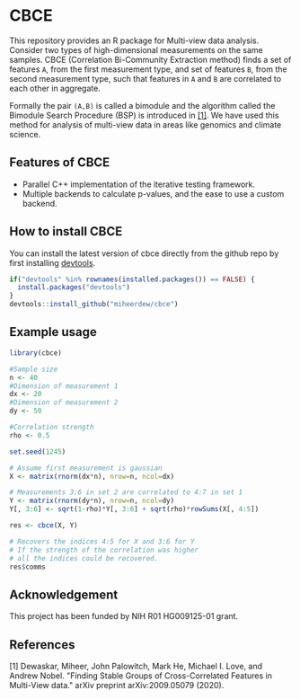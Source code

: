 # CBCE

This repository provides an R package for Multi-view data analysis. Consider two types of high-dimensional measurements on the same samples. CBCE (Correlation Bi-Community Extraction method) finds a set of features `A`, from the first measurement type, and set of features `B`, from the second measurement type, such that features in `A` and `B` are correlated to each other in aggregate. 

Formally the pair `(A,B)` is called a bimodule and the algorithm called the Bimodule Search Procedure (BSP) is introduced in [[1]](#1). We have used this method for analysis of multi-view data in areas like genomics and climate science. 


## Features of CBCE

- Parallel C++ implementation of the iterative testing framework.
- Multiple backends to calculate p-values, and the ease to use a custom backend. 

## How to install CBCE

You can install the latest version of cbce directly from the github repo by first installing [devtools](https://github.com/r-lib/devtools).

``` r
if("devtools" %in% rownames(installed.packages()) == FALSE) {
  install.packages("devtools")
}
devtools::install_github("miheerdew/cbce")
```

## Example usage

``` r
library(cbce)

#Sample size
n <- 40
#Dimension of measurement 1
dx <- 20
#Dimension of measurement 2
dy <- 50

#Correlation strength
rho <- 0.5

set.seed(1245)

# Assume first measurement is gaussian
X <- matrix(rnorm(dx*n), nrow=n, ncol=dx)

# Measurements 3:6 in set 2 are correlated to 4:7 in set 1
Y <- matrix(rnorm(dy*n), nrow=n, ncol=dy)
Y[, 3:6] <- sqrt(1-rho)*Y[, 3:6] + sqrt(rho)*rowSums(X[, 4:5])

res <- cbce(X, Y)

# Recovers the indices 4:5 for X and 3:6 for Y
# If the strength of the correlation was higher
# all the indices could be recovered.
res$comms
```

## Acknowledgement

This project has been funded by NIH R01 HG009125-01 grant.


## References
<a id="1">[1]</a> 
Dewaskar, Miheer, John Palowitch, Mark He, Michael I. Love, and Andrew Nobel. "Finding Stable Groups of Cross-Correlated Features in Multi-View data." arXiv preprint arXiv:2009.05079 (2020).
